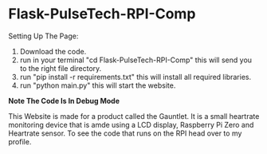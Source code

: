 # Flask-PulseTech-RPI-Comp
Setting Up The Page:
1. Download the code.
2. run in your terminal "cd Flask-PulseTech-RPI-Comp" this will send you to the right file directory.
3. run "pip install -r requirements.txt" this will install all required libraries.
4. run "python main.py" this will start the website.

**Note The Code Is In Debug Mode**

This Website is made for a product called the Gauntlet. It is a small heartrate monitoring device that is amde using a LCD display, Raspberry Pi Zero and Heartrate sensor. To see the code that runs on the RPI head over to my profile.
